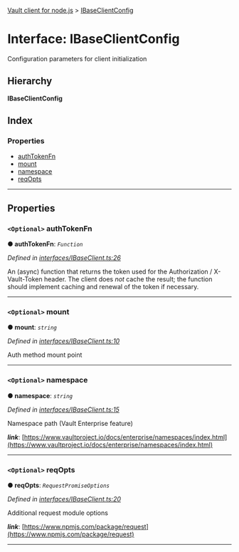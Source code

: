 [Vault client for node.js](../README.md) > [IBaseClientConfig](../interfaces/ibaseclientconfig.md)

# Interface: IBaseClientConfig

Configuration parameters for client initialization

## Hierarchy

**IBaseClientConfig**

## Index

### Properties

* [authTokenFn](ibaseclientconfig.md#authtokenfn)
* [mount](ibaseclientconfig.md#mount)
* [namespace](ibaseclientconfig.md#namespace)
* [reqOpts](ibaseclientconfig.md#reqopts)

---

## Properties

<a id="authtokenfn"></a>

### `<Optional>` authTokenFn

**● authTokenFn**: *`Function`*

*Defined in [interfaces/IBaseClient.ts:26](https://github.com/theogravity/vault-client/blob/e1877fc/src/interfaces/IBaseClient.ts#L26)*

An (async) function that returns the token used for the Authorization / X-Vault-Token header. The client does _not_ cache the result; the function should implement caching and renewal of the token if necessary.

___
<a id="mount"></a>

### `<Optional>` mount

**● mount**: *`string`*

*Defined in [interfaces/IBaseClient.ts:10](https://github.com/theogravity/vault-client/blob/e1877fc/src/interfaces/IBaseClient.ts#L10)*

Auth method mount point

___
<a id="namespace"></a>

### `<Optional>` namespace

**● namespace**: *`string`*

*Defined in [interfaces/IBaseClient.ts:15](https://github.com/theogravity/vault-client/blob/e1877fc/src/interfaces/IBaseClient.ts#L15)*

Namespace path (Vault Enterprise feature)

*__link__*: [https://www.vaultproject.io/docs/enterprise/namespaces/index.html](https://www.vaultproject.io/docs/enterprise/namespaces/index.html)

___
<a id="reqopts"></a>

### `<Optional>` reqOpts

**● reqOpts**: *`RequestPromiseOptions`*

*Defined in [interfaces/IBaseClient.ts:20](https://github.com/theogravity/vault-client/blob/e1877fc/src/interfaces/IBaseClient.ts#L20)*

Additional request module options

*__link__*: [https://www.npmjs.com/package/request](https://www.npmjs.com/package/request)

___

